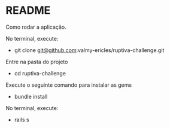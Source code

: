 # README

Como rodar a aplicação.

No terminal, execute:

* git clone git@github.com:valmy-ericles/ruptiva-challenge.git

Entre na pasta do projeto

* cd ruptiva-challenge

Execute o seguinte comando para instalar as gems
* bundle install

No terminal, execute:
* rails s
 
